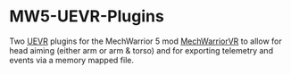# MW5-UEVR-Plugins

Two [UEVR](https://github.com/praydog/UEVR) plugins for the MechWarrior 5 mod [MechWarriorVR](https://www.nexusmods.com/mechwarrior5mercenaries/mods/1009)
to allow for head aiming (either arm or arm & torso) and for exporting telemetry and events via a memory mapped file.